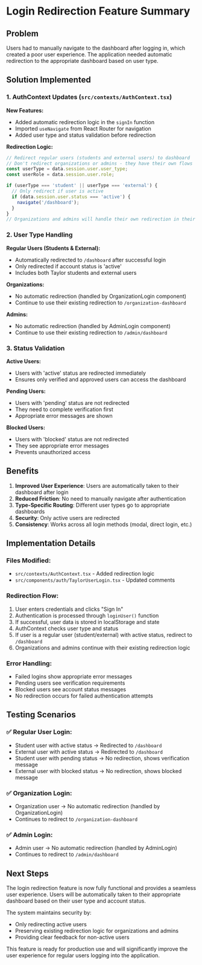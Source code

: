 # Login Redirection Feature Summary

## Problem
Users had to manually navigate to the dashboard after logging in, which created a poor user experience. The application needed automatic redirection to the appropriate dashboard based on user type.

## Solution Implemented

### 1. AuthContext Updates (`src/contexts/AuthContext.tsx`)

**New Features:**
- Added automatic redirection logic in the `signIn` function
- Imported `useNavigate` from React Router for navigation
- Added user type and status validation before redirection

**Redirection Logic:**
```typescript
// Redirect regular users (students and external users) to dashboard
// Don't redirect organizations or admins - they have their own flows
const userType = data.session.user.user_type;
const userRole = data.session.user.role;

if (userType === 'student' || userType === 'external') {
  // Only redirect if user is active
  if (data.session.user.status === 'active') {
    navigate('/dashboard');
  }
}
// Organizations and admins will handle their own redirection in their respective login components
```

### 2. User Type Handling

**Regular Users (Students & External):**
- Automatically redirected to `/dashboard` after successful login
- Only redirected if account status is 'active'
- Includes both Taylor students and external users

**Organizations:**
- No automatic redirection (handled by OrganizationLogin component)
- Continue to use their existing redirection to `/organization-dashboard`

**Admins:**
- No automatic redirection (handled by AdminLogin component)
- Continue to use their existing redirection to `/admin/dashboard`

### 3. Status Validation

**Active Users:**
- Users with 'active' status are redirected immediately
- Ensures only verified and approved users can access the dashboard

**Pending Users:**
- Users with 'pending' status are not redirected
- They need to complete verification first
- Appropriate error messages are shown

**Blocked Users:**
- Users with 'blocked' status are not redirected
- They see appropriate error messages
- Prevents unauthorized access

## Benefits

1. **Improved User Experience**: Users are automatically taken to their dashboard after login
2. **Reduced Friction**: No need to manually navigate after authentication
3. **Type-Specific Routing**: Different user types go to appropriate dashboards
4. **Security**: Only active users are redirected
5. **Consistency**: Works across all login methods (modal, direct login, etc.)

## Implementation Details

### Files Modified:
- `src/contexts/AuthContext.tsx` - Added redirection logic
- `src/components/auth/TaylorUserLogin.tsx` - Updated comments

### Redirection Flow:
1. User enters credentials and clicks "Sign In"
2. Authentication is processed through `loginUser()` function
3. If successful, user data is stored in localStorage and state
4. AuthContext checks user type and status
5. If user is a regular user (student/external) with active status, redirect to `/dashboard`
6. Organizations and admins continue with their existing redirection logic

### Error Handling:
- Failed logins show appropriate error messages
- Pending users see verification requirements
- Blocked users see account status messages
- No redirection occurs for failed authentication attempts

## Testing Scenarios

### ✅ Regular User Login:
- Student user with active status → Redirected to `/dashboard`
- External user with active status → Redirected to `/dashboard`
- Student user with pending status → No redirection, shows verification message
- External user with blocked status → No redirection, shows blocked message

### ✅ Organization Login:
- Organization user → No automatic redirection (handled by OrganizationLogin)
- Continues to redirect to `/organization-dashboard`

### ✅ Admin Login:
- Admin user → No automatic redirection (handled by AdminLogin)
- Continues to redirect to `/admin/dashboard`

## Next Steps

The login redirection feature is now fully functional and provides a seamless user experience. Users will be automatically taken to their appropriate dashboard based on their user type and account status.

The system maintains security by:
- Only redirecting active users
- Preserving existing redirection logic for organizations and admins
- Providing clear feedback for non-active users

This feature is ready for production use and will significantly improve the user experience for regular users logging into the application. 